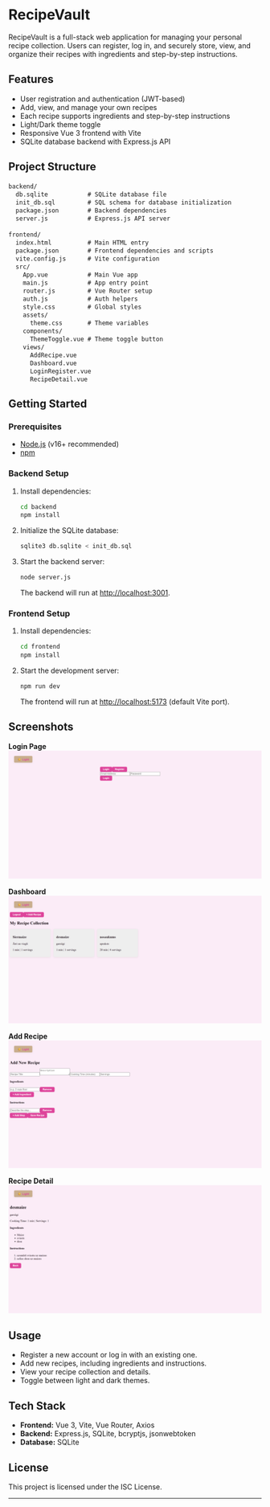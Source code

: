 # RecipeVault

RecipeVault is a full-stack web application for managing your personal recipe collection. Users can register, log in, and securely store, view, and organize their recipes with ingredients and step-by-step instructions.

## Features

- User registration and authentication (JWT-based)
- Add, view, and manage your own recipes
- Each recipe supports ingredients and step-by-step instructions
- Light/Dark theme toggle
- Responsive Vue 3 frontend with Vite
- SQLite database backend with Express.js API

## Project Structure

```
backend/
  db.sqlite           # SQLite database file
  init_db.sql         # SQL schema for database initialization
  package.json        # Backend dependencies
  server.js           # Express.js API server

frontend/
  index.html          # Main HTML entry
  package.json        # Frontend dependencies and scripts
  vite.config.js      # Vite configuration
  src/
    App.vue           # Main Vue app
    main.js           # App entry point
    router.js         # Vue Router setup
    auth.js           # Auth helpers
    style.css         # Global styles
    assets/
      theme.css       # Theme variables
    components/
      ThemeToggle.vue # Theme toggle button
    views/
      AddRecipe.vue
      Dashboard.vue
      LoginRegister.vue
      RecipeDetail.vue
```

## Getting Started

### Prerequisites

- [Node.js](https://nodejs.org/) (v16+ recommended)
- [npm](https://www.npmjs.com/)

### Backend Setup

1. Install dependencies:

   ```sh
   cd backend
   npm install
   ```

2. Initialize the SQLite database:

   ```sh
   sqlite3 db.sqlite < init_db.sql
   ```

3. Start the backend server:

   ```sh
   node server.js
   ```

   The backend will run at [http://localhost:3001](http://localhost:3001).

### Frontend Setup

1. Install dependencies:

   ```sh
   cd frontend
   npm install
   ```

2. Start the development server:

   ```sh
   npm run dev
   ```

   The frontend will run at [http://localhost:5173](http://localhost:5173) (default Vite port).

## Screenshots

**Login Page**  
![Login and Registration Page](frontend/screenshots/1_LoginRegister.png)

**Dashboard**  
![Dashboard](frontend/screenshots/2_Dashboard.png)

**Add Recipe**  
![Add Recipe](frontend/screenshots/3_AddRecipe.png)

**Recipe Detail**  
![Recipe Detail](frontend/screenshots/4_RecipeDetail.png)

## Usage

- Register a new account or log in with an existing one.
- Add new recipes, including ingredients and instructions.
- View your recipe collection and details.
- Toggle between light and dark themes.

## Tech Stack

- **Frontend:** Vue 3, Vite, Vue Router, Axios
- **Backend:** Express.js, SQLite, bcryptjs, jsonwebtoken
- **Database:** SQLite

## License

This project is licensed under the ISC License.

---
